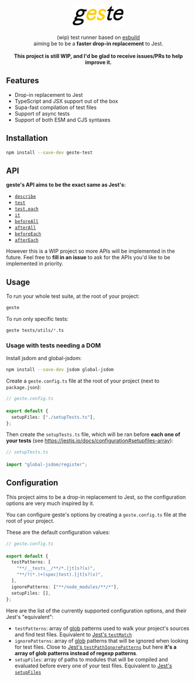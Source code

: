 <div align="center">
  <img src="shots/geste.png" alt="geste" height="60" />
</div>

<br>

<div align="center">
  (wip) test runner based on <a href="https://esbuild.github.io">esbuild</a><br> aiming be to be a <b>faster drop-in replacement</b> to Jest.<br><br>
  <b>This project is still WIP, and I'd be glad to receive issues/PRs to help improve it.</b>
</div>

## Features

- Drop-in replacement to Jest
- TypeScript and JSX support out of the box
- Supa-fast compilation of test files
- Support of async tests
- Support of both ESM and CJS syntaxes

## Installation

```bash
npm install --save-dev geste-test
```

## API

**geste's API aims to be the exact same as Jest's:**

- [`describe`](https://jestjs.io/docs/api#describename-fn)
- [`test`](https://jestjs.io/docs/api#testname-fn-timeout)
- [`test.each`](https://jestjs.io/docs/api#testeachtablename-fn-timeout)
- [`it`](https://jestjs.io/docs/api#testname-fn-timeout)
- [`beforeAll`](https://jestjs.io/docs/api#beforeallfn-timeout)
- [`afterAll`](https://jestjs.io/docs/api#afterallfn-timeout)
- [`beforeEach`](https://jestjs.io/docs/api#beforeeachfn-timeout)
- [`afterEach`](https://jestjs.io/docs/api#aftereachfn-timeout)

However this is a WIP project so more APIs will be implemented in the future. Feel free to **fill in an issue** to ask for the APIs you'd like to be implemented in priority.

## Usage

To run your whole test suite, at the root of your project:

```bash
geste
```

To run only specific tests:

```bash
geste tests/utils/*.ts
```

### Usage with tests needing a DOM

Install jsdom and global-jsdom:

```bash
npm install --save-dev jsdom global-jsdom
```

Create a `geste.config.ts` file at the root of your project (next to `package.json`):

```ts
// geste.config.ts

export default {
  setupFiles: ["./setupTests.ts"],
};
```

Then create the `setupTests.ts` file, which will be ran before **each one of your tests** (see https://jestjs.io/docs/configuration#setupfiles-array):

```ts
// setupTests.ts

import "global-jsdom/register";
```

## Configuration

This project aims to be a drop-in replacement to Jest, so the configuration options are very much inspired by it.

You can configure geste's options by creating a `geste.config.ts` file at the root of your project.

These are the default configuration values:

```ts
// geste.config.ts

export default {
  testPatterns: [
    "**/__tests__/**/*.[jt]s?(x)",
    "**/?(*.)+(spec|test).[jt]s?(x)",
  ],
  ignorePatterns: ["**/node_modules/**/*"],
  setupFiles: [],
};
```

Here are the list of the currently supported configuration options, and their Jest's "equivalent":

- `testPatterns`: array of [glob](https://github.com/isaacs/node-glob) patterns used to walk your project's sources and find test files. Equivalent to [Jest's `testMatch`](https://jestjs.io/docs/configuration#testmatch-arraystring)
- `ignorePatterns`: array of [glob](https://github.com/isaacs/node-glob) patterns that will be ignored when looking for test files. Close to [Jest's `testPathIgnorePatterns`](https://jestjs.io/docs/configuration#testpathignorepatterns-arraystring) but here **it's a array of glob patterns instead of regexp patterns**.
- `setupFiles`: array of paths to modules that will be compiled and evaluated before every one of your test files. Equivalent to [Jest's `setupFiles`](https://jestjs.io/docs/configuration#setupfiles-array)
